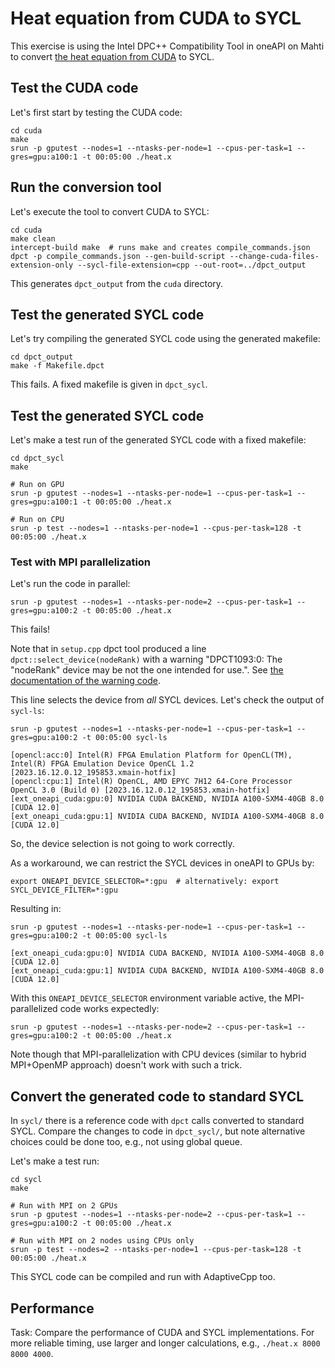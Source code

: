 # Heat equation from CUDA to SYCL

This exercise is using the Intel DPC++ Compatibility Tool in oneAPI on Mahti to convert [the heat equation from CUDA](https://github.com/cschpc/heat-equation/tree/main/cuda) to SYCL.

## Test the CUDA code

Let's first start by testing the CUDA code:

    cd cuda
    make
    srun -p gputest --nodes=1 --ntasks-per-node=1 --cpus-per-task=1 --gres=gpu:a100:1 -t 00:05:00 ./heat.x

## Run the conversion tool

Let's execute the tool to convert CUDA to SYCL:

    cd cuda
    make clean
    intercept-build make  # runs make and creates compile_commands.json
    dpct -p compile_commands.json --gen-build-script --change-cuda-files-extension-only --sycl-file-extension=cpp --out-root=../dpct_output

This generates `dpct_output` from the `cuda` directory.

## Test the generated SYCL code

Let's try compiling the generated SYCL code using the generated makefile:

    cd dpct_output
    make -f Makefile.dpct

This fails. A fixed makefile is given in `dpct_sycl`.


## Test the generated SYCL code

Let's make a test run of the generated SYCL code with a fixed makefile:

    cd dpct_sycl
    make

    # Run on GPU
    srun -p gputest --nodes=1 --ntasks-per-node=1 --cpus-per-task=1 --gres=gpu:a100:1 -t 00:05:00 ./heat.x

    # Run on CPU
    srun -p test --nodes=1 --ntasks-per-node=1 --cpus-per-task=128 -t 00:05:00 ./heat.x


### Test with MPI parallelization

Let's run the code in parallel:

    srun -p gputest --nodes=1 --ntasks-per-node=2 --cpus-per-task=1 --gres=gpu:a100:2 -t 00:05:00 ./heat.x

This fails!

Note that in `setup.cpp` dpct tool produced a line `dpct::select_device(nodeRank)` with a warning
"DPCT1093:0: The "nodeRank" device may be not the one intended for use.".
See [the documentation of the warning code](https://www.intel.com/content/www/us/en/docs/dpcpp-compatibility-tool/developer-guide-reference/2025-0/dpct1093.html).

This line selects the device from *all* SYCL devices. Let's check the output of `sycl-ls`:

    srun -p gputest --nodes=1 --ntasks-per-node=1 --cpus-per-task=1 --gres=gpu:a100:2 -t 00:05:00 sycl-ls

    [opencl:acc:0] Intel(R) FPGA Emulation Platform for OpenCL(TM), Intel(R) FPGA Emulation Device OpenCL 1.2  [2023.16.12.0.12_195853.xmain-hotfix]
    [opencl:cpu:1] Intel(R) OpenCL, AMD EPYC 7H12 64-Core Processor                 OpenCL 3.0 (Build 0) [2023.16.12.0.12_195853.xmain-hotfix]
    [ext_oneapi_cuda:gpu:0] NVIDIA CUDA BACKEND, NVIDIA A100-SXM4-40GB 8.0 [CUDA 12.0]
    [ext_oneapi_cuda:gpu:1] NVIDIA CUDA BACKEND, NVIDIA A100-SXM4-40GB 8.0 [CUDA 12.0]

So, the device selection is not going to work correctly.

As a workaround, we can restrict the SYCL devices in oneAPI to GPUs by:

    export ONEAPI_DEVICE_SELECTOR=*:gpu  # alternatively: export SYCL_DEVICE_FILTER=*:gpu

Resulting in:

    srun -p gputest --nodes=1 --ntasks-per-node=1 --cpus-per-task=1 --gres=gpu:a100:2 -t 00:05:00 sycl-ls

    [ext_oneapi_cuda:gpu:0] NVIDIA CUDA BACKEND, NVIDIA A100-SXM4-40GB 8.0 [CUDA 12.0]
    [ext_oneapi_cuda:gpu:1] NVIDIA CUDA BACKEND, NVIDIA A100-SXM4-40GB 8.0 [CUDA 12.0]

With this `ONEAPI_DEVICE_SELECTOR` environment variable active, the MPI-parallelized code works expectedly:

    srun -p gputest --nodes=1 --ntasks-per-node=2 --cpus-per-task=1 --gres=gpu:a100:2 -t 00:05:00 ./heat.x

Note though that MPI-parallelization with CPU devices (similar to hybrid MPI+OpenMP approach) doesn't work with such a trick.


## Convert the generated code to standard SYCL

In `sycl/` there is a reference code with `dpct` calls converted to standard SYCL.
Compare the changes to code in `dpct_sycl/`, but note alternative choices could be done too,
e.g., not using global queue.

Let's make a test run:

    cd sycl
    make

    # Run with MPI on 2 GPUs
    srun -p gputest --nodes=1 --ntasks-per-node=2 --cpus-per-task=1 --gres=gpu:a100:2 -t 00:05:00 ./heat.x

    # Run with MPI on 2 nodes using CPUs only
    srun -p test --nodes=2 --ntasks-per-node=1 --cpus-per-task=128 -t 00:05:00 ./heat.x

This SYCL code can be compiled and run with AdaptiveCpp too.


## Performance

Task: Compare the performance of CUDA and SYCL implementations.
For more reliable timing, use larger and longer calculations, e.g., `./heat.x 8000 8000 4000`.

